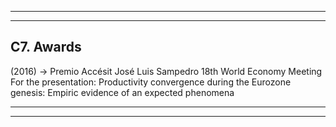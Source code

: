 -----------------------------------------------------------------------------------------------------
-----------------------------------------------------------------------------------------------------

## C7. Awards

(2016) → Premio Accésit José Luis Sampedro 18th World Economy Meeting
For the presentation: Productivity convergence during the Eurozone genesis: Empiric evidence of an
expected phenomena

-----------------------------------------------------------------------------------------------------
-----------------------------------------------------------------------------------------------------
